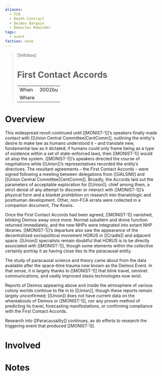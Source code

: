 ```yaml
---
aliases:
  - FCA
  - Death Contract
  - Deimos Bargain
  - Democles Reminder
tags:
  - event
faction: none
---
```


> [!infobox] 
> # First Contact Accords
> | | |
> | ---- | ---- |
> | When | 3002bu |
> | Where |  |

# Overview
This widespread revolt continued until [[MONIST-1]]’s speakers finally made contact with [[Union Central Committee|CentComm]], outlining the entity's desire to make law as humans understood it – and translate new, fundamental law as it dictated; if humans could only frame being as a type of existence within a set of state-enforced laws, then [[MONIST-1]] would sit atop the system. [[MONIST-1]]’s speakers directed the course of negotiations while [[Union]]’s representatives recorded the entity’s directives. The resultant agreements – the First Contact Accords – were signed following a meeting between delegations from [[GALSIM]] and [[Union Central Committee|CentComm]]. Broadly, the Accords laid out the parameters of acceptable exploration for [[Union]]; chief among them, a strict denial of any attempt to discover or interact with [[MONIST-1]]’s physical form and a blanket prohibition on research into thanatologic and posthuman development. Other, non-FCA errata were collected in a companion document, The Koans. 

Once the First Contact Accords had been agreed, [[MONIST-1]] vanished, blinking Deimos away once more. Normal subaltern and drone function returned immediately, and the new NHPs were integrated into extant NHP libraries. [[MONIST-1]]’s departure also saw the appearance of the decentralized sociopolitical movement HORUS in [[Cradle]] and adjacent space. [[Union]] specialists remain doubtful that HORUS is to be directly associated with [[MONIST-1]], though some elements within the collective certainly portray it as having close ties to the paracausal entity. 

The study of paracausal science and theory came about from the data available after the space–time trauma now known as the Deimos Event. In that sense, it is largely thanks to [[MONIST-1]] that blink travel, omninet communications, and vastly improved stasis technologies now exist. 

Reports of Deimos appearing above and inside the atmosphere of various colony worlds continue to file in to [[Union]], though these reports remain largely unconfirmed; [[Union]] does not have current data on the whereabouts of Deimos or [[MONIST-1]], nor any proven method of predicting its travel, forecasting manifestations, or confirming compliance with the First Contact Accords. 

Research into [[Paracausality]] continues, as do efforts to research the triggering event that produced [[MONIST-1]].

# Involved

# Notes


